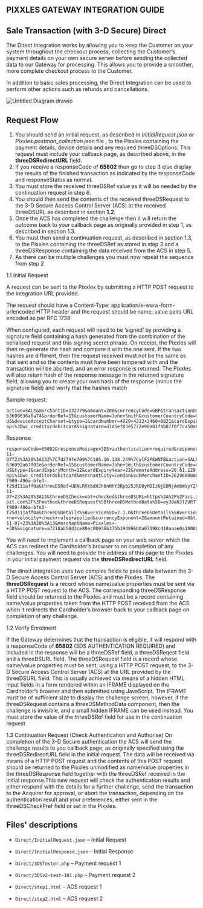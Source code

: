 
## PIXXLES GATEWAY INTEGRATION GUIDE  

## Sale Transaction (with 3-D Secure) Direct


The Direct Integration works by allowing you to keep the Customer on your system throughout the checkout process, collecting the Customer’s payment details on your own secure server before sending the collected data to our Gateway for processing. This allows you to provide a smoother, more complete checkout process to the Customer.

In addition to basic sales processing, the Direct Integration can be used to perform other actions such as refunds and cancellations.

  ![Untitled Diagram drawio](https://user-images.githubusercontent.com/72015387/200515722-6d3ad3ae-06b7-41a1-9adf-53ac87a3fcb9.png)



  

## Request Flow


1. You should send an initial request, as described in *InitialRequest.json or  Pixxles.postman_collection.json* file , to the Pixxles containing the payment details, device details and any required threeDSOptions. This request must include your callback page, as described above, in the **threeDSRedirectURL** field. 
2. If you receive a responseCode of **65802** then go to step 3 else display the results of the finished transaction as indicated by the responseCode and responseStatus as normal. 
3. You must store the received threeDSRef value as it will be needed by the continuation request in step 6. 
4. You should then send the contents of the received threeDSRequest to the 3-D Secure Access Control Server (ACS) at the received threeDSURL as described in section **1.2**. 
5. Once the ACS has completed the challenge then it will return the outcome back to your callback page as originally provided in step 1, as described in section 1.3.
6. You must then send a continuation request, as described in section 1.3, to the Pixxles containing the threeDSRef as stored in step 3 and a threeDSResponse containing the data received from the ACS in step 5. 
7.  As there can be multiple challenges you must now repeat the sequence from step 2


1.1 Initial Request

A request can be sent to the Pixxlex by submitting a HTTP POST request to the integration URL provided.
  
The request should have a Content-Type: application/x-www-form-urlencoded HTTP header and the request should be name, value pairs URL encoded as per RFC 1738

When configured, each request will need to be ‘signed’ by providing a signature field containing a hash generated from the combination of the serialised request and this signing secret phrase. On receipt, the Pixxles will then re-generate the hash and compare it with the one sent. If the two hashes are different, then the request received must not be the same as that sent and so the contents must have been tampered with and the transaction will be aborted, and an error response is returned. The Pixxles will also return hash of the response message in the returned signature field, allowing you to create your own hash of the response (minus the signature field) and verify that the hashes match

Sample request:
```plaintext
action=SALE&merchantID=132779&amount=200&currencyCode=GBP&transactionUnique=wc_order_BCJ725d5WNqFl-63699036a0a74&orderRef=15&customerName=John+Smith&customerCountryCode=GB&customerAddress=Flat+6+Primrose+Rise+347+Lavender+Road+Northampton+GB&customerCounty=&customerTown=Northampton&customerPostCode=NN17+8YG&customerEmail=test%40test.com&customerPhone=%2B442081264154&walletStore=Y&walletEnabled=Y&walletRequired=Y&deviceChannel=browser&deviceIdentity=Mozilla%2F5.0+%28Windows+NT+10.0%3B+Win64%3B+x64%29+AppleWebKit%2F537.36+%28KHTML%2C+like+Gecko%29+Chrome%2F107.0.0.0+Safari%2F537.36&deviceTimeZone=-120&deviceCapabilities=javascript&deviceScreenResolution=2752x1152x24&deviceAcceptContent=%2A%2F%2A&deviceAcceptEncoding=gzip%2C+deflate%2C+br&deviceAcceptLanguage=en-US&deviceAcceptCharset=&type=1&cardNumber=4929+4212+3460+0821&cardExpiryMonth=12&cardExpiryYear=22&cardCVV=356&remoteAddress=%3A%3A1&threeDSRedirectURL=http%3A%2F%2Flocalhost%2Fwordpress%2F%3Fwc-api%3Dwc_creditordebitcard&signature=d1a5ef83e5772e90a01fab07f0f7ca50a68a39e81c21e4fbeb91267867fc9368042410f59b68402cec4864b6f28708e2d6b6c06acaa9b1bfc69dc613344e7be0
```
Response
```plaintext
responseCode=65802&responseMessage=3DS+authentication+required&responseStatus=2&merchantCategoryCode=5965&merchantID=132779&caEnabled=N&rtsEnabled=Y&cftEnabled=N&cardCVVMandatory=Y&threeDSEnabled=Y&threeDSCheckPref=authenticated&threeDSPolicy=1&riskCheckEnabled=N&avscv2CheckEnabled=Y&addressCheckPref=matched&postcodeCheckPref=matched&cv2CheckPref=matched&surchargeEnabled=N&notifyEmailRequired=Y&customerReceiptsRequired=N&eReceiptsEnabled=N&processorType=acquirer&__wafRequestID=2022-11-07T23%3A20%3A13Z%7C7d2f9fe709%7C185.16.138.249%7CylF2PEWNTB&action=SALE&amount=200&currencyCode=826&transactionUnique=wc_order_BCJ725d5WNqFl-636992a67f02e&orderRef=15&customerName=John+Smith&customerCountryCode=GB&customerAddress=Flat+6+Primrose+Rise+347+Lavender+Road+Northampton+GB&customerTown=Northampton&customerPostCode=NN17+8YG&customerEmail=test%40test.com&customerPhone=%2B442081264154&walletStore=Y&walletEnabled=Y&walletRequired=Y&deviceChannel=browser&deviceIdentity=Mozilla%2F5.0+%28Windows+NT+10.0%3B+Win64%3B+x64%29+AppleWebKit%2F537.36+%28KHTML%2C+like+Gecko%29+Chrome%2F107.0.0.0+Safari%2F537.36&deviceTimeZone=-120&deviceCapabilities=javascript&deviceScreenResolution=2752x1152x24&deviceAcceptContent=%2A%2F%2A&deviceAcceptEncoding=gzip%2C+deflate%2C+br&deviceAcceptLanguage=en-US&type=1&cardExpiryMonth=12&cardExpiryYear=22&remoteAddress=20.61.129.8&threeDSRedirectURL=http%3A%2F%2Flocalhost%2Fwordpress%2F%3Fwc-api%3Dwc_creditordebitcard&merchantCity=London&subMerchantID=262960000011819&countryCode=826&requestorChallengeIndicator=04&facilitatorName=PIX&facilitatorID=10084515&requestID=636992ad0b96f&customerPostcode=NN17+8YG&initiator=consumer&state=received&requestMerchantID=132779&processMerchantID=132779&paymentMethod=card&cardType=Visa+Credit&cardTypeCode=VC&cardScheme=Visa&cardSchemeCode=VC&cardIssuer=BARCLAYS+BANK+UK+PLC&cardIssuerCountry=United+Kingdom&cardIssuerCountryCode=GBR&cardFlags=71237632&cardNumberMask=492942%2A%2A%2A%2A%2A%2A0821&cardNumberValid=Y&xref=22110723XY20RN13LH76KJG&cardExpiryDate=1222&threeDSVersion=2.1.0&threeDSEnrolled=Y&threeDSXID=422751f0-f909-496a-bfe3-f25d111aff0a&threeDSRef=UDNLRVk6dHJhbnNhY3Rpb25JRD0yMDIzNjE0NjAmbWVyY2hhbnRJRD0xMzI3NzkmX19saWZlX189MTY2Nzg2NTAxMw%3D%3D&transactionID=202361460&threeDSResponseCode=65802&threeDSResponseMessage=3DS+authentication+required&threeDSVETimestamp=2022-11-07+23%3A20%3A13&threeDSCheck=not+checked&threeDSURL=https%3A%2F%2Facs.3ds-pit.com%2F%3Fmethod&threeDSRequest%5BthreeDSMethodData%5D=eyJ0aHJlZURTTWV0aG9kTm90aWZpY2F0aW9uVVJMIjoiaHR0cDovL2xvY2FsaG9zdC93b3JkcHJlc3MvP3djLWFwaT13Y19jcmVkaXRvcmRlYml0Y2FyZCZ0aHJlZURTQWNzUmVzcG9uc2U9bWV0aG9kIiwidGhyZWVEU1NlcnZlclRyYW5zSUQiOiI0MjI3NTFmMC1mOTA5LTQ5NmEtYmZlMy1mMjVkMTExYWZmMGEifQ&threeDSDetails%5BtransID%5D=422751f0-f909-496a-bfe3-f25d111aff0a&threeDSDetails%5Bversion%5D=2.1.0&threeDSDetails%5Bversions%5D=2.1.0&threeDSDetails%5Bfallback%5D=N&threeDSDetails%5BissuerCountryCode%5D=826&threeDSDetails%5BacquirerCountryCode%5D=826&threeDSDetails%5Bpsd2Region%5D=Y&vcsResponseCode=0&vcsResponseMessage=Success+-+no+velocity+check+rules+applied&currencyExponent=2&amountRetained=0&timestamp=2022-11-07+23%3A20%3A13&merchantName=Pixxles+-+3DS&signature=a7218ab58d3ce80ec0b936b375b19d896b0a07198cd10aaae0a1000bdf91753e7089bdcf6ee0c9a2dbf13893c2c53b398ef9162b4809e0267c058c476e737905
```
You will need to implement a callback page on your web server which the ACS can redirect the Cardholder’s browser to on completion of any challenges. You will need to provide the address of this page to the Pixxles in your initial payment request via the **threeDSRedirectURL** field.

The direct integration uses two complex fields to pass data between the 3-D Secure Access Control Server (ACS) and the Pixxles. The **threeDSRequest** is a record whose name/value properties must be sent via a HTTP POST request to the ACS. The corresponding threeDSResponse field should be returned to the Pixxles and must be a record containing name/value properties taken from the HTTP POST received from the ACS when it redirects the Cardholder’s browser back to your callback page on completion of any challenge.

1.2 Verify Enrolment

If the Gateway determines that the transaction is eligible, it will respond with a responseCode of **65802** (3DS AUTHENTICATION REQUIRED) and included in the response will be a threeDSRef field, a threeDSReqest field and a threeDSURL field. The threeDSRequest field is a record whose name/value properties must be sent, using a HTTP POST request, to the 3-D Secure Access Control Server (ACS) at the URL provided by the 
threeDSURL field. This is usually achieved via means of a hidden HTML input fields in a form rendered within an IFRAME displayed on the Cardholder’s browser and then submitted using 
JavaScript. The IFRAME must be of sufficient size to display the challenge screen, however, if the threeDSRequest contains a threeDSMethodData component, then the challenge is invisible, and a small hidden IFRAME can be used instead. You must store the value of the threeDSRef field for use in the continuation request

1.3 Continuation Request (Check Authentication and Authorise)
On completion of the 3-D Secure authentication the ACS will send the challenge results to you callback page, as originally specified using the threeDSRedirectURL field in the initial request. The data will be received via means of a HTTP POST request and the contents of this POST request should be returned to the Pixxles unmodified as name/value properties in the threeDSResponse field together with the threeDSRef received in the initial response.This new request will check the authentication results and either respond with the details for a further challenge, send the transaction to the Acquirer for approval, or abort the transaction, depending on the authentication result and your preferences, either sent in the threeDSCheckPref field  or set in the Pixxles.
  
## Files' descriptions  

-  `Direct/InitialRequest.json` – Initial Request

-  `Direct/InitialResponse.json` – Initial Response

-  `Direct/3DSTester.php` – Payment request 1

-  `Direct/3DSv2-test-101.php` – Payment request 2

-  `Direct/step1.html` – ACS request 1

-  `Direct/step2.html` – ACS request 2

